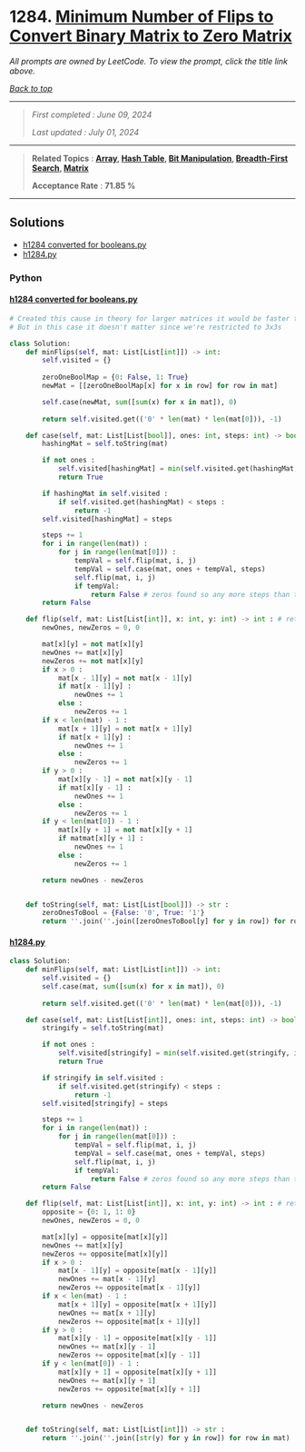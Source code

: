 # 1284. [Minimum Number of Flips to Convert Binary Matrix to Zero Matrix](<https://leetcode.com/problems/minimum-number-of-flips-to-convert-binary-matrix-to-zero-matrix>)

*All prompts are owned by LeetCode. To view the prompt, click the title link above.*

*[Back to top](<../README.md>)*

------

> *First completed : June 09, 2024*
>
> *Last updated : July 01, 2024*

------

> **Related Topics** : **[Array](<by_topic/Array.md>), [Hash Table](<by_topic/Hash Table.md>), [Bit Manipulation](<by_topic/Bit Manipulation.md>), [Breadth-First Search](<by_topic/Breadth-First Search.md>), [Matrix](<by_topic/Matrix.md>)**
>
> **Acceptance Rate** : **71.85 %**

------

## Solutions

- [h1284 converted for booleans.py](<../my-submissions/h1284 converted for booleans.py>)
- [h1284.py](<../my-submissions/h1284.py>)
### Python
#### [h1284 converted for booleans.py](<../my-submissions/h1284 converted for booleans.py>)
```Python
# Created this cause in theory for larger matrices it would be faster to use booleans instead of integers
# But in this case it doesn't matter since we're restricted to 3x3s

class Solution:
    def minFlips(self, mat: List[List[int]]) -> int:
        self.visited = {}
        
        zeroOneBoolMap = {0: False, 1: True}
        newMat = [[zeroOneBoolMap[x] for x in row] for row in mat]

        self.case(newMat, sum([sum(x) for x in mat]), 0)
        
        return self.visited.get(('0' * len(mat) * len(mat[0])), -1)

    def case(self, mat: List[List[bool]], ones: int, steps: int) -> bool:
        hashingMat = self.toString(mat)

        if not ones :
            self.visited[hashingMat] = min(self.visited.get(hashingMat, inf), steps)
            return True

        if hashingMat in self.visited :
            if self.visited.get(hashingMat) < steps :
                return -1
        self.visited[hashingMat] = steps

        steps += 1
        for i in range(len(mat)) :
            for j in range(len(mat[0])) :
                tempVal = self.flip(mat, i, j)
                tempVal = self.case(mat, ones + tempVal, steps)
                self.flip(mat, i, j)
                if tempVal:
                    return False # zeros found so any more steps than this will not improve #steps
        return False

    def flip(self, mat: List[List[int]], x: int, y: int) -> int : # ret # of new 1's
        newOnes, newZeros = 0, 0

        mat[x][y] = not mat[x][y]
        newOnes += mat[x][y]
        newZeros += not mat[x][y]
        if x > 0 :
            mat[x - 1][y] = not mat[x - 1][y]
            if mat[x - 1][y] :
                newOnes += 1
            else :
                newZeros += 1
        if x < len(mat) - 1 :
            mat[x + 1][y] = not mat[x + 1][y]
            if mat[x + 1][y] :
                newOnes += 1
            else :
                newZeros += 1
        if y > 0 :
            mat[x][y - 1] = not mat[x][y - 1]
            if mat[x][y - 1] :
                newOnes += 1
            else :
                newZeros += 1
        if y < len(mat[0]) - 1 :
            mat[x][y + 1] = not mat[x][y + 1]
            if matmat[x][y + 1] :
                newOnes += 1
            else :
                newZeros += 1

        return newOnes - newZeros


    def toString(self, mat: List[List[bool]]) -> str :
        zeroOnesToBool = {False: '0', True: '1'}
        return ''.join(''.join([zeroOnesToBool[y] for y in row]) for row in mat)
```

#### [h1284.py](<../my-submissions/h1284.py>)
```Python
class Solution:
    def minFlips(self, mat: List[List[int]]) -> int:
        self.visited = {}
        self.case(mat, sum([sum(x) for x in mat]), 0)
        
        return self.visited.get(('0' * len(mat) * len(mat[0])), -1)

    def case(self, mat: List[List[int]], ones: int, steps: int) -> bool:
        stringify = self.toString(mat)

        if not ones :
            self.visited[stringify] = min(self.visited.get(stringify, inf), steps)
            return True

        if stringify in self.visited :
            if self.visited.get(stringify) < steps :
                return -1
        self.visited[stringify] = steps

        steps += 1
        for i in range(len(mat)) :
            for j in range(len(mat[0])) :
                tempVal = self.flip(mat, i, j)
                tempVal = self.case(mat, ones + tempVal, steps)
                self.flip(mat, i, j)
                if tempVal:
                    return False # zeros found so any more steps than this will not improve #steps
        return False

    def flip(self, mat: List[List[int]], x: int, y: int) -> int : # ret # of new 1's
        opposite = {0: 1, 1: 0}
        newOnes, newZeros = 0, 0

        mat[x][y] = opposite[mat[x][y]]
        newOnes += mat[x][y]
        newZeros += opposite[mat[x][y]]
        if x > 0 :
            mat[x - 1][y] = opposite[mat[x - 1][y]]
            newOnes += mat[x - 1][y]
            newZeros += opposite[mat[x - 1][y]]
        if x < len(mat) - 1 :
            mat[x + 1][y] = opposite[mat[x + 1][y]]
            newOnes += mat[x + 1][y]
            newZeros += opposite[mat[x + 1][y]]
        if y > 0 :
            mat[x][y - 1] = opposite[mat[x][y - 1]]
            newOnes += mat[x][y - 1]
            newZeros += opposite[mat[x][y - 1]]
        if y < len(mat[0]) - 1 :
            mat[x][y + 1] = opposite[mat[x][y + 1]]
            newOnes += mat[x][y + 1]
            newZeros += opposite[mat[x][y + 1]]

        return newOnes - newZeros


    def toString(self, mat: List[List[int]]) -> str :
        return ''.join(''.join([str(y) for y in row]) for row in mat)
```


